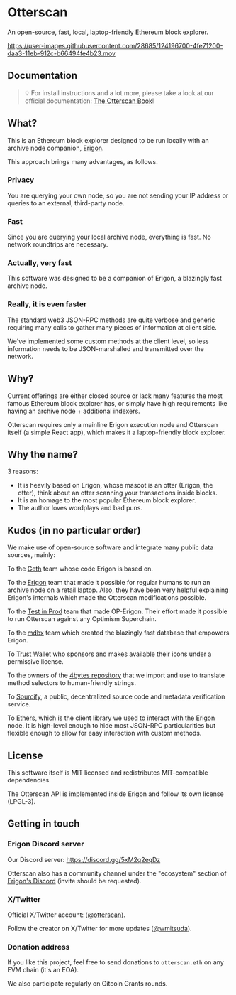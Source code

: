 # Otterscan

An open-source, fast, local, laptop-friendly Ethereum block explorer.

https://user-images.githubusercontent.com/28685/124196700-4fe71200-daa3-11eb-912c-b66494fe4b23.mov

## Documentation

> 💡 For install instructions and a lot more, please take a look at our official documentation: [The Otterscan Book](https://docs.otterscan.io/)!

## What?

This is an Ethereum block explorer designed to be run locally with an archive node companion, [Erigon](https://github.com/erigontech/erigon).

This approach brings many advantages, as follows.

### Privacy

You are querying your own node, so you are not sending your IP address or queries to an external, third-party node.

### Fast

Since you are querying your local archive node, everything is fast. No network roundtrips are necessary.

### Actually, very fast

This software was designed to be a companion of Erigon, a blazingly fast archive node.

### Really, it is even faster

The standard web3 JSON-RPC methods are quite verbose and generic requiring many calls to gather many pieces of information at client side.

We've implemented some custom methods at the client level, so less information needs to be JSON-marshalled and transmitted over the network.

## Why?

Current offerings are either closed source or lack many features the most famous Ethereum block explorer has, or simply have high requirements like having an archive node + additional indexers.

Otterscan requires only a mainline Erigon execution node and Otterscan itself (a simple React app), which makes it a laptop-friendly block explorer.

## Why the name?

3 reasons:

- It is heavily based on Erigon, whose mascot is an otter (Erigon, the otter), think about an otter scanning your transactions inside blocks.
- It is an homage to the most popular Ethereum block explorer.
- The author loves wordplays and bad puns.

## Kudos (in no particular order)

We make use of open-source software and integrate many public data sources, mainly:

To the [Geth](https://geth.ethereum.org/) team whose code Erigon is based on.

To the [Erigon](https://github.com/ledgerwatch/erigon) team that made it possible for regular humans to run an archive node on a retail laptop. Also, they have been very helpful explaining Erigon's internals which made the Otterscan modifications possible.

To the [Test in Prod](https://www.testinprod.io/) team that made OP-Erigon. Their effort made it possible to run Otterscan against any Optimism Superchain.

To the [mdbx](https://github.com/erthink/libmdbx) team which created the blazingly fast database that empowers Erigon.

To [Trust Wallet](https://github.com/trustwallet/assets) who sponsors and makes available their icons under a permissive license.

To the owners of the [4bytes repository](https://github.com/ethereum-lists/4bytes) that we import and use to translate method selectors to human-friendly strings.

To [Sourcify](https://sourcify.dev/), a public, decentralized source code and metadata verification service.

To [Ethers](https://github.com/ethers-io/ethers.js/), which is the client library we used to interact with the Erigon node. It is high-level enough to hide most JSON-RPC particularities but flexible enough to allow for easy interaction with custom methods.

## License

This software itself is MIT licensed and redistributes MIT-compatible dependencies.

The Otterscan API is implemented inside Erigon and follow its own license (LPGL-3).

## Getting in touch

### Erigon Discord server

Our Discord server: https://discord.gg/5xM2q2eqDz

Otterscan also has a community channel under the "ecosystem" section of [Erigon's Discord](https://github.com/erigontech/erigon#erigon-discord-server) (invite should be requested).

### X/Twitter

Official X/Twitter account: ([@otterscan](https://x.com/otterscan)).

Follow the creator on X/Twitter for more updates ([@wmitsuda](https://x.com/wmitsuda)).

### Donation address

If you like this project, feel free to send donations to `otterscan.eth` on any EVM chain (it's an EOA).

We also participate regularly on Gitcoin Grants rounds.
